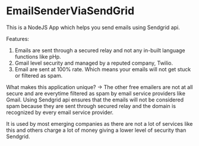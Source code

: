 # EmailSenderViaSendGrid
This is a NodeJS App which helps you send emails using Sendgrid api.

Features:
1. Emails are sent through a secured relay and not any in-built language functions like pHp.
2. Gmail level security and managed by a reputed company, Twilio.
3. Email are sent at 100% rate. Which means your emails will not get stuck or filtered as spam.

What makes this application unique?
-> The other free emailers are not at all secure and are everytime filtered as spam by email service providers like Gmail. Using Sendgrid api ensures that the emails will not be considered spam because they are sent through secured relay and the domain is recognized by every email service provider. 

It is used by most emerging companies as there are not a lot of services like this and others charge a lot of money giving a lower level of security than Sendgrid.
